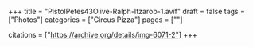 +++
title = "PistolPetes43Olive-Ralph-Itzarob-1.avif"
draft = false
tags = ["Photos"]
categories = ["Circus Pizza"]
pages = [""]

citations = ["https://archive.org/details/img-6071-2"]
+++

